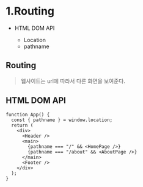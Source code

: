 # 1.Routing

*   HTML DOM API

    * Location
    * pathname



## Routing

> 웹사이트는 url에 따라서 다른 화면을 보여준다.

## HTML DOM API

>

```tsx
function App() {
  const { pathname } = window.location;
  return (
    <div>
      <Header />
      <main>
        {pathname === "/" && <HomePage />}
        {pathname === "/about" && <AboutPage />}
      </main>
      <Footer />
    </div>
  );
}
```
